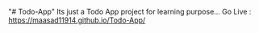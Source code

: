 "# Todo-App" 
Its just a Todo App project for learning purpose...
Go Live : https://maasad11914.github.io/Todo-App/
